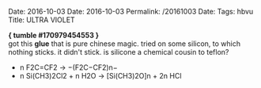 Date: 2016-10-03
Date: 2016-10-03
Permalink: /20161003
Date: 
Tags:  hbvu
Title: ULTRA VIOLET
  
**{ tumble #170979454553 }**  
got this **glue** that is pure chinese magic. tried on some silicon, to which nothing sticks. it didn't stick. is silicone a chemical cousin to teflon?  
* n F2C=CF2 → −(F2C−CF2)n−
* n Si(CH3)2Cl2 + n H2O → [Si(CH3)2O]n + 2n HCl 